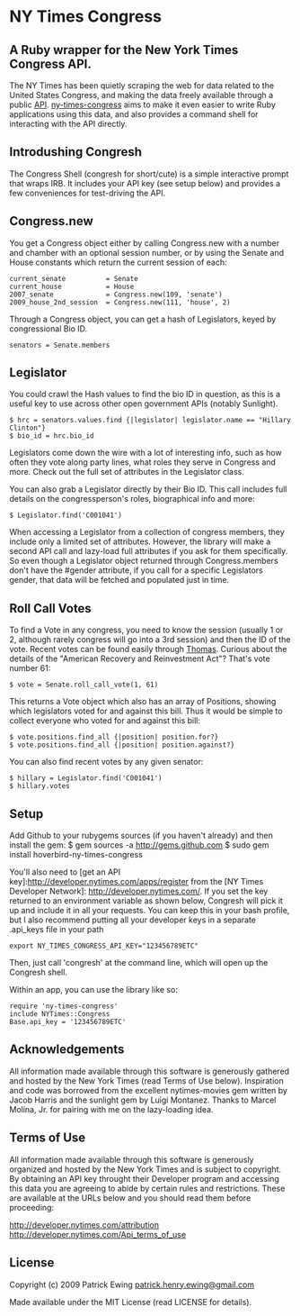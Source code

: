 NY Times Congress
===============

A Ruby wrapper for the New York Times Congress API.
---------------------
The NY Times has been quietly scraping the web for data related to the United States Congress, and making the data freely available through a public [API](http://open.blogs.nytimes.com/2009/01/08/introducing-the-congress-api/).  [ny-times-congress](http://github.com/hoverbird/ny-times-congress/) aims to make it even easier to write Ruby applications using this data, and also provides a command shell for interacting with the API directly.

Introdushing Congresh
---------------------
The Congress Shell (congresh for short/cute) is a simple interactive prompt that wraps IRB.  It includes your API key (see setup below) and provides a few conveniences for test-driving the API. 

Congress.new
---------------------
You get a Congress object either by calling Congress.new with a number and chamber with an optional session number, or by using the Senate and House constants which return the current session of each:

    current_senate          = Senate
    current_house           = House
    2007_senate             = Congress.new(109, 'senate')
    2009_house_2nd_session  = Congress.new(111, 'house', 2)

Through a Congress object, you can get a hash of Legislators, keyed by congressional Bio ID.

    senators = Senate.members

Legislator
---------------------
You could crawl the Hash values to find the bio ID in question, as this is a useful key to use across other open government APIs (notably Sunlight).

    $ hrc = senators.values.find {|legislator| legislator.name == "Hillary Clinton"}
    $ bio_id = hrc.bio_id

Legislators come down the wire with a lot of interesting info, such as how often they vote along party lines, what roles they serve in Congress and more.  Check out the full set of attributes in the Legislator class.  

You can also grab a Legislator directly by their Bio ID. This call includes full details on the congressperson's roles, biographical info and more:

    $ Legislator.find('C001041')
    
When accessing a Legislator from a collection of congress members, they include only a limited set of attributes.  However, the library will make a second API call and lazy-load full attributes if you ask for them specifically.  So even though a Legislator object returned through Congress.members don't have the #gender attribute, if you call for a specific Legislators gender, that data will be fetched and populated just in time.
    
    
Roll Call Votes
---------------------

To find a Vote in any congress, you need to know the session (usually 1 or 2, although rarely congress will go into a 3rd session) and then the ID of the vote.  Recent votes can be found easily through [Thomas](http://thomas.loc.gov/home/rollcallvotes.html). Curious about the details of the "American Recovery and Reinvestment Act"?  That's vote number 61:

    $ vote = Senate.roll_call_vote(1, 61)
    
This returns a Vote object which also has an array of Positions, showing which legislators voted for and against this bill.  Thus it would be simple to collect everyone who voted for and against this bill:

    $ vote.positions.find_all {|position| position.for?}
    $ vote.positions.find_all {|position| position.against?}

You can also find recent votes by any given senator:
    
    $ hillary = Legislator.find('C001041')
    $ hillary.votes


Setup
---------------------

Add Github to your rubygems sources (if you haven't already) and then install the gem:
    $ gem sources -a http://gems.github.com 
    $ sudo gem install hoverbird-ny-times-congress
    
You'll also need to [get an API key]:http://developer.nytimes.com/apps/register from the [NY Times Developer Network]: http://developer.nytimes.com/.  If you set the key returned to an environment variable as shown below, Congresh will pick it up and include it in all your requests.  You can keep this in your bash profile, but I also recommend putting all your developer keys in a separate .api_keys file in your path

    export NY_TIMES_CONGRESS_API_KEY="123456789ETC"
    
Then, just call 'congresh' at the command line, which will open up the Congresh shell.
    
Within an app, you can use the library like so:
    
    require 'ny-times-congress'
    include NYTimes::Congress
    Base.api_key = '123456789ETC'
    

Acknowledgements
---------------------
All information made available through this software is generously gathered and hosted by the New York Times (read Terms of Use below).  Inspiration and code was borrowed from the excellent nytimes-movies gem written by Jacob Harris and the sunlight gem by Luigi Montanez.  Thanks to Marcel Molina, Jr. for pairing with me on the lazy-loading idea.


Terms of Use
---------------------
All information made available through this software is generously organized and hosted by the New York Times and is subject to copyright.  By obtaining an API key throught their Developer program and accessing this data you are agreeing to abide by certain rules and restrictions. These are available at the URLs below and you should read them before proceeding:

  http://developer.nytimes.com/attribution
  http://developer.nytimes.com/Api_terms_of_use


License
---------------------
Copyright (c) 2009 Patrick Ewing <patrick.henry.ewing@gmail.com>


Made available under the MIT License (read LICENSE for details).

